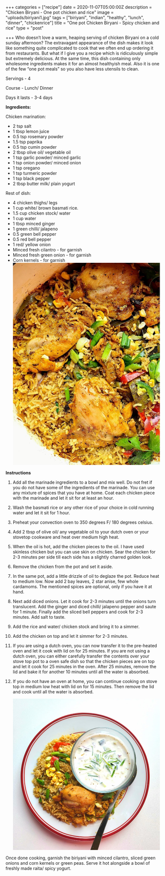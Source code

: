 +++
categories = ["recipe"]
date = 2020-11-07T05:00:00Z
description = "Chicken Biryani - One pot chicken and rice"
image = "uploads/biriyani1.jpg"
tags = ["biriyani", "indian", "healthy", "lunch", "dinner", "chickenrice"]
title = "One pot Chicken Biryani - Spicy chicken and rice"
type = "post"

+++
Who doesn’t love a warm, heaping serving of chicken Biryani on a cold sunday afternoon? The extravagant appearance of the dish makes it look like something quite complicated to cook that we often end up ordering it from restaurants. But what if I give you a recipe which is ridiculously simple but extremely delicious. At the same time, this dish containing only wholesome ingredients makes it for an almost healthyish meal. Also it is one of the few “one pot meals” so you also have less utensils to clean.

Servings - 4

Course - Lunch/ Dinner

Days it lasts - 3-4 days

**Ingredients:**

Chicken marination:

* 2 tsp salt
* 1 tbsp lemon juice
* 0.5 tsp rosemary powder
* 1.5 tsp paprika
* 0.5 tsp cumin powder
* 2 tbsp olive oil/ vegetable oil
* 1 tsp garlic powder/ minced garlic
* 1 tsp onion powder/ minced onion
* 1 tsp oregano
* 1 tsp turmeric powder
* 1 tsp black pepper
* 2 tbsp butter milk/ plain yogurt

Rest of dish:

* 4 chicken thighs/ legs
* 1 cup white/ brown basmati rice.
* 1.5 cup chicken stock/ water
* 1 cup water
* 1 tbsp minced ginger
* 1 green chilli/ jalapeno
* 0.5 green bell pepper
* 0.5 red bell pepper
* 1 red/ yellow onion
* Minced fresh cilantro - for garnish
* Minced fresh green onion - for garnish
* Corn kernels - for garnish![](uploads/biriyani2.jpg)

**Instructions**

 1. Add all the marinade ingredients to a bowl and mix well. Do not fret if you do not have some of the ingredients of the marinade. You can use any mixture of spices that you have at home. Coat each chicken piece with the marinade and let it sit for at least an hour.
 2. Wash the basmati rice or any other rice of your choice in cold running water and let it sit for 1 hour.
 3. Preheat your convection oven to 350 degrees F/ 180 degrees celsius.
 4. Add 2 tbsp of olive oil/ any vegetable oil to your dutch oven or your stovetop cookware and heat over medium high heat.
 5. When the oil is hot, add the chicken pieces to the oil. I have used skinless chicken but you can use skin on chicken. Sear the chicken for 2-3 minutes per side till each side has a slightly charred golden look.
 6. Remove the chicken from the pot and set it aside.
 7. In the same pot, add a little drizzle of oil to deglaze the pot. Reduce heat to medium low. Now add 2 bay leaves, 2 star anise, few whole cardamoms. The mentioned spices are optional, only if you have it at hand.
 8. Next add diced onions. Let it cook for 2-3 minutes until the onions turn translucent. Add the ginger and diced chilli/ jalapeno pepper and saute for 1 minute. Finally add the sliced bell peppers and cook for 2-3 minutes. Add salt to taste.
 9. Add the rice and water/ chicken stock and bring it to a simmer.
10. Add the chicken on top and let it simmer for 2-3 minutes.
11. If you are using a dutch oven, you can now transfer it to the pre-heated oven and let it cook with lid on for 25 minutes. If you are not using a dutch oven, you can either carefully transfer the contents over your stove top pot to a oven safe dish so that the chicken pieces are on top and let it cook for 25 minutes in the oven. After 25 minutes, remove the lid and bake it for another 10 minutes until all the water is absorbed.
12. If you do not have an oven at home, you can continue cooking on stove top in medium low heat with lid on for 15 minutes. Then remove the lid and cook until all the water is absorbed.

    ![](uploads/biriyani3.jpg)

Once done cooking, garnish the biriyani with minced cilantro, sliced green onions and corn kernels or green peas. Serve it hot alongside a bowl of freshly made raita/ spicy yogurt.